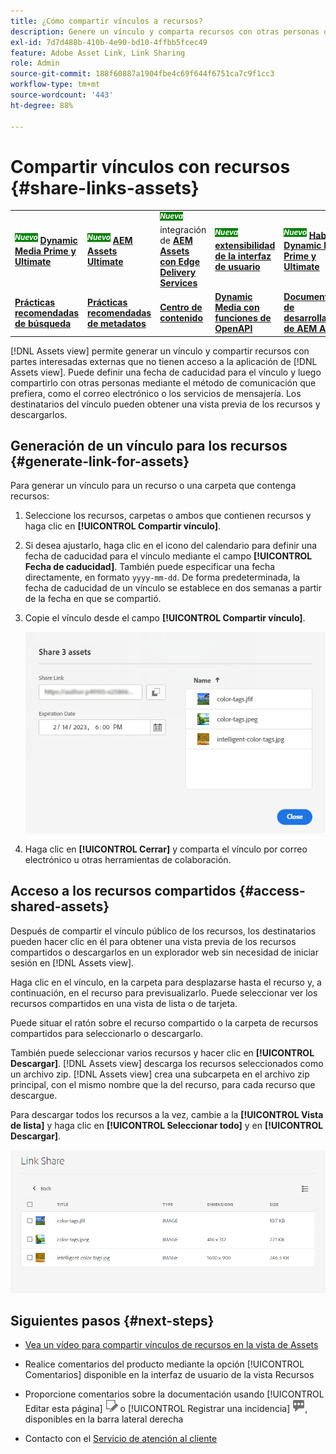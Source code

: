 ```yaml
---
title: ¿Cómo compartir vínculos a recursos?
description: Genere un vínculo y comparta recursos con otras personas que no tengan acceso a la aplicación de  [!DNL Assets view] .
exl-id: 7d7d488b-410b-4e90-bd10-4ffbb5fcec49
feature: Adobe Asset Link, Link Sharing
role: Admin
source-git-commit: 188f60887a1904fbe4c69f644f6751ca7c9f1cc3
workflow-type: tm+mt
source-wordcount: '443'
ht-degree: 88%

---
```


# Compartir vínculos con recursos {#share-links-assets}

<table>
    <tr>
        <td>
            <sup style= "background-color:#008000; color:#FFFFFF; font-weight:bold"><i>Nuevo</i></sup> <a href="/help/assets/dynamic-media/dm-prime-ultimate.md"><b>Dynamic Media Prime y Ultimate</b></a>
        </td>
        <td>
            <sup style= "background-color:#008000; color:#FFFFFF; font-weight:bold"><i>Nuevo</i></sup> <a href="/help/assets/assets-ultimate-overview.md"><b>AEM Assets Ultimate</b></a>
        </td>
        <td>
            <sup style= "background-color:#008000; color:#FFFFFF; font-weight:bold"><i>Nueva</i></sup> integración de <a href="/help/assets/integrate-aem-assets-edge-delivery-services.md"><b>AEM Assets con Edge Delivery Services</b></a>
        </td>
        <td>
            <sup style= "background-color:#008000; color:#FFFFFF; font-weight:bold"><i>Nueva</i></sup> <a href="/help/assets/aem-assets-view-ui-extensibility.md"><b>extensibilidad de la interfaz de usuario</b></a>
        </td>
          <td>
            <sup style= "background-color:#008000; color:#FFFFFF; font-weight:bold"><i>Nuevo</i></sup> <a href="/help/assets/dynamic-media/enable-dynamic-media-prime-and-ultimate.md"><b>Habilitar Dynamic Media Prime y Ultimate</b></a>
        </td>
    </tr>
    <tr>
        <td>
            <a href="/help/assets/search-best-practices.md"><b>Prácticas recomendadas de búsqueda</b></a>
        </td>
        <td>
            <a href="/help/assets/metadata-best-practices.md"><b>Prácticas recomendadas de metadatos</b></a>
        </td>
        <td>
            <a href="/help/assets/product-overview.md"><b>Centro de contenido</b></a>
        </td>
        <td>
            <a href="/help/assets/dynamic-media-open-apis-overview.md"><b>Dynamic Media con funciones de OpenAPI</b></a>
        </td>
        <td>
            <a href="https://developer.adobe.com/experience-cloud/experience-manager-apis/"><b>Documentación de desarrollador de AEM Assets</b></a>
        </td>
    </tr>
</table>

[!DNL Assets view] permite generar un vínculo y compartir recursos con partes interesadas externas que no tienen acceso a la aplicación de [!DNL Assets view]. Puede definir una fecha de caducidad para el vínculo y luego compartirlo con otras personas mediante el método de comunicación que prefiera, como el correo electrónico o los servicios de mensajería. Los destinatarios del vínculo pueden obtener una vista previa de los recursos y descargarlos.

## Generación de un vínculo para los recursos {#generate-link-for-assets}

Para generar un vínculo para un recurso o una carpeta que contenga recursos:

1. Seleccione los recursos, carpetas o ambos que contienen recursos y haga clic en **[!UICONTROL Compartir vínculo]**.

1. Si desea ajustarlo, haga clic en el icono del calendario para definir una fecha de caducidad para el vínculo mediante el campo **[!UICONTROL Fecha de caducidad]**. También puede especificar una fecha directamente, en formato `yyyy-mm-dd`. De forma predeterminada, la fecha de caducidad de un vínculo se establece en dos semanas a partir de la fecha en que se compartió.

1. Copie el vínculo desde el campo **[!UICONTROL Compartir vínculo]**.

   ![Opción para recortar y enderezar](assets/share-asset-link.png)

1. Haga clic en **[!UICONTROL Cerrar]** y comparta el vínculo por correo electrónico u otras herramientas de colaboración.

## Acceso a los recursos compartidos {#access-shared-assets}

Después de compartir el vínculo público de los recursos, los destinatarios pueden hacer clic en él para obtener una vista previa de los recursos compartidos o descargarlos en un explorador web sin necesidad de iniciar sesión en [!DNL Assets view].

Haga clic en el vínculo, en la carpeta para desplazarse hasta el recurso y, a continuación, en el recurso para previsualizarlo. Puede seleccionar ver los recursos compartidos en una vista de lista o de tarjeta.

Puede situar el ratón sobre el recurso compartido o la carpeta de recursos compartidos para seleccionarlo o descargarlo.

También puede seleccionar varios recursos y hacer clic en **[!UICONTROL Descargar]**. [!DNL Assets view] descarga los recursos seleccionados como un archivo zip. [!DNL Assets view] crea una subcarpeta en el archivo zip principal, con el mismo nombre que la del recurso, para cada recurso que descargue.

Para descargar todos los recursos a la vez, cambie a la **[!UICONTROL Vista de lista]** y haga clic en **[!UICONTROL Seleccionar todo]** y en **[!UICONTROL Descargar]**.

![Vista previa de recursos compartidos](assets/preview-shared-assets.png)

## Siguientes pasos {#next-steps}

* [Vea un vídeo para compartir vínculos de recursos en la vista de Assets](https://experienceleague.adobe.com/docs/experience-manager-learn/assets-essentials/basics/link-sharing.html?lang=es)

* Realice comentarios del producto mediante la opción [!UICONTROL Comentarios] disponible en la interfaz de usuario de la vista Recursos

* Proporcione comentarios sobre la documentación usando [!UICONTROL Editar esta página] ![editar la página](assets/do-not-localize/edit-page.png) o [!UICONTROL Registrar una incidencia] ![crear una incidencia de GitHub](assets/do-not-localize/github-issue.png), disponibles en la barra lateral derecha

* Contacto con el [Servicio de atención al cliente](https://experienceleague.adobe.com/?support-solution=General&amp;lang=es#support)
